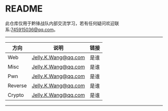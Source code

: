 README
=============================
此仓库仅用于黔锋战队内部交流学习，若有任何疑问欢迎联系:745915036@qq.com。

****

|方向|说明|链接|
|---|---|---
|Web|Jelly.K.Wang@qq.com|是谁|
|Misc|Jelly.K.Wang@qq.com|是谁|
|Pwn|Jelly.K.Wang@qq.com|是谁|
|Reverse|Jelly.K.Wang@qq.com|是谁|
|Crypto|Jelly.K.Wang@qq.com|是谁|
****
